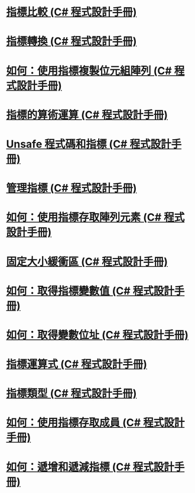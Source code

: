 # [指標比較 (C# 程式設計手冊)](pointer-comparison.md)
# [指標轉換 (C# 程式設計手冊)](pointer-conversions.md)
# [如何：使用指標複製位元組陣列 (C# 程式設計手冊)](how-to-use-pointers-to-copy-an-array-of-bytes.md)
# [指標的算術運算 (C# 程式設計手冊)](arithmetic-operations-on-pointers.md)
# [Unsafe 程式碼和指標 (C# 程式設計手冊)](index.md)
# [管理指標 (C# 程式設計手冊)](manipulating-pointers.md)
# [如何：使用指標存取陣列元素 (C# 程式設計手冊)](how-to-access-an-array-element-with-a-pointer.md)
# [固定大小緩衝區 (C# 程式設計手冊)](fixed-size-buffers.md)
# [如何：取得指標變數值 (C# 程式設計手冊)](how-to-obtain-the-value-of-a-pointer-variable.md)
# [如何：取得變數位址 (C# 程式設計手冊)](how-to-obtain-the-address-of-a-variable.md)
# [指標運算式 (C# 程式設計手冊)](pointer-expressions.md)
# [指標類型 (C# 程式設計手冊)](pointer-types.md)
# [如何：使用指標存取成員 (C# 程式設計手冊)](how-to-access-a-member-with-a-pointer.md)
# [如何：遞增和遞減指標 (C# 程式設計手冊)](how-to-increment-and-decrement-pointers.md)
